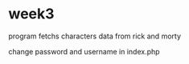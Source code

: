 # week3

program fetchs characters data from rick and morty

change password and username in index.php
